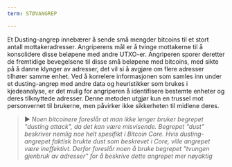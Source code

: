 ```yaml
---
term: STØVANGREP

---
```

Et Dusting-angrep innebærer å sende små mengder bitcoins til et stort antall mottakeradresser. Angriperens mål er å tvinge mottakerne til å konsolidere disse beløpene med andre UTXO-er. Angriperen sporer deretter de fremtidige bevegelsene til disse små beløpene med bitcoins, med sikte på å danne klynger av adresser, det vil si å avgjøre om flere adresser tilhører samme enhet. Ved å korrelere informasjonen som samles inn under et dusting-angrep med andre data og heuristikker som brukes i kjedeanalyse, er det mulig for angriperen å identifisere bestemte enheter og deres tilknyttede adresser. Denne metoden utgjør kun en trussel mot personvernet til brukerne, men påvirker ikke sikkerheten til midlene deres.

> ► *Noen bitcoinere foreslår at man ikke lenger bruker begrepet "dusting attack", da det kan være misvisende. Begrepet "dust" beskriver nemlig noe helt spesifikt i Bitcoin Core. Hvis dusting-angrepet faktisk brukte dust som beskrevet i Core, ville angrepet være ineffektivt. Derfor foreslår noen å bruke begrepet "tvungen gjenbruk av adresser" for å beskrive dette angrepet mer nøyaktig*